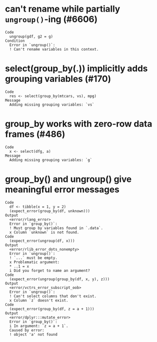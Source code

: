 # can't rename while partially `ungroup()`-ing (#6606)

    Code
      ungroup(gdf, g2 = g)
    Condition
      Error in `ungroup()`:
      ! Can't rename variables in this context.

# select(group_by(.)) implicitly adds grouping variables (#170)

    Code
      res <- select(group_by(mtcars, vs), mpg)
    Message
      Adding missing grouping variables: `vs`

# group_by works with zero-row data frames (#486)

    Code
      x <- select(dfg, a)
    Message
      Adding missing grouping variables: `g`

# group_by() and ungroup() give meaningful error messages

    Code
      df <- tibble(x = 1, y = 2)
      (expect_error(group_by(df, unknown)))
    Output
      <error/rlang_error>
      Error in `group_by()`:
      ! Must group by variables found in `.data`.
      x Column `unknown` is not found.
    Code
      (expect_error(ungroup(df, x)))
    Output
      <error/rlib_error_dots_nonempty>
      Error in `ungroup()`:
      ! `...` must be empty.
      x Problematic argument:
      * ..1 = x
      i Did you forget to name an argument?
    Code
      (expect_error(ungroup(group_by(df, x, y), z)))
    Output
      <error/vctrs_error_subscript_oob>
      Error in `ungroup()`:
      ! Can't select columns that don't exist.
      x Column `z` doesn't exist.
    Code
      (expect_error(group_by(df, z = a + 1)))
    Output
      <error/dplyr:::mutate_error>
      Error in `group_by()`:
      i In argument: `z = a + 1`.
      Caused by error:
      ! object 'a' not found

